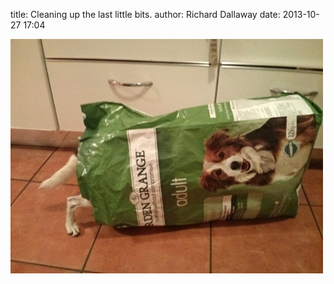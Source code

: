 
title: Cleaning up the last little bits.
author: Richard Dallaway
date: 2013-10-27 17:04

<div><a href="/media/tp_IMG_20131027_170134.jpg"><img src="/media/tp_thumb_IMG_20131027_170134.jpg" width="500" height="375"/></a></div>


  
      